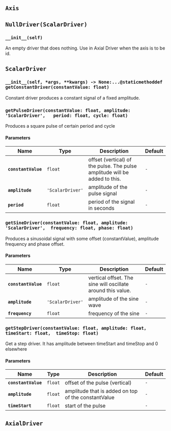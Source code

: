 ## `Axis`  
## `NullDriver(ScalarDriver)`
### `__init__(self)`

An empty driver that does nothing. Use in Axial Driver when 
        the axis is to be id.



  
## `ScalarDriver`
### `__init__(self, *args, **kwargs) -> None:...@staticmethoddef getConstantDriver(constantValue: float)`

Constant driver produces a constant signal of a fixed amplitude.




### `getPulseDriver(constantValue: float, amplitude: 'ScalarDriver',   period: float, cycle: float)`

Produces a square pulse of certain period and cycle
#### **Parameters** 
Name | Type | Description | Default
------ | ---- | ----------- | -------
**`constantValue`** | `float` |  offset (vertical) of the pulse. The pulse amplitude will be added to this. | `-`
**`amplitude`** | `'ScalarDriver'` |  amplitude of the pulse signal | `-`
**`period`** | `float` |  period of the signal in seconds | `-`



### `getSineDriver(constantValue: float, amplitude: 'ScalarDriver',  frequency: float, phase: float)`

Produces a sinusoidal signal with some offset (constantValue), amplitude frequency and phase offset.
#### **Parameters** 
Name | Type | Description | Default
------ | ---- | ----------- | -------
**`constantValue`** | `float` |  vertical offset. The sine will oscillate around this value. | `-`
**`amplitude`** | `'ScalarDriver'` |  amplitude of the sine wave | `-`
**`frequency`** | `float` |  frequency of the sine | `-`



### `getStepDriver(constantValue: float, amplitude: float, timeStart: float,  timeStop: float)`

Get a step driver. It has amplitude between timeStart and timeStop and 0 elsewhere
#### **Parameters** 
Name | Type | Description | Default
------ | ---- | ----------- | -------
**`constantValue`** | `float` |  offset of the pulse (vertical) | `-`
**`amplitude`** | `float` |  amplitude that is added on top of the constantValue | `-`
**`timeStart`** | `float` |  start of the pulse | `-`


  
## `AxialDriver`  
